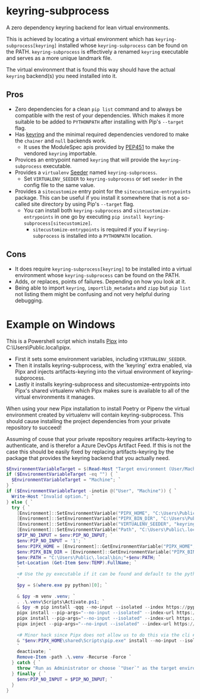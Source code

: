 # keyring-subprocess
A zero dependency keyring backend for lean virtual environments.

This is achieved by locating a virtual environment which has
`keyring-subprocess[keyring]` installed whose `keyring-subprocess` can be found
on the PATH. `keyring-subprocess` is effectively a renamed `keyring`
executable and serves as a more unique landmark file.

The virtual environment that is found this way should have the actual
`keyring` backend(s) you need installed into it.

## Pros
- Zero dependencies for a clean `pip list` command and to always be
  compatible with the rest of your dependencies. Which makes it more
  suitable to be added to `PYTHONPATH` after installing with Pip's
  `--target` flag.
- Has [keyring](https://pypi.org/project/keyring) and the minimal required
  dependencies vendored to make the `chainer` and `null` backends work.
  - It uses the ModuleSpec apis provided by [PEP451](https://peps.python.org/pep-0451/)
    to make the vendored `keyring` importable.
- Provices an entrypoint named `keyring` that will provide the
  `keyring-subprocess` executable.
- Provides a `virtualenv` [Seeder](https://virtualenv.pypa.io/en/latest/user_guide.html#seeders)
  named `keyring-subprocess`.
  - Set `VIRTUALENV_SEEDER` to `keyring-subprocess` or set `seeder` in the
    config file to the same value.
- Provides a `sitecustomize` entry point for the `sitecustomize-entrypoints`
  package. This can be useful if you install it somewhere that is not a
  so-called site directory by using Pip's `--target` flag.
  - You can install both `keyring-subprocess` and `sitecustomize-entrypoints`
    in one go by executing `pip install keyring-subprocess[sitecustomize]`.
    - `sitecustomize-entrypoints` is required if you if `keyring-subprocess`
      is installed into a `PYTHONPATH` location.

## Cons
- It does require `keyring-subprocess[keyring]` to be installed into a virtual
  environment whose `keyring-subprocess` can be found on the PATH.
- Adds, or replaces, points of failures. Depending on how you look at it.
- Being able to import `keyring`, `importlib_metadata` and `zipp` but
  `pip list` not listing them might be confusing and not very helpful during
  debugging.

# Example on Windows

This is a Powershell script which installs [Pipx](https://pypa.github.io/pipx/)
into C:\Users\Public\.local\pipx.
- First it sets some environment variables, including `VIRTUALENV_SEEDER`.
- Then it installs keyring-subprocess, with the 'keyring' extra enabled, via
  Pipx and injects artifacts-keyring into
the virtual environment of keyring-subprocess.
- Lastly it installs
keyring-subprocess and sitecustomize-entrypoints into Pipx's shared virtualenv
which Pipx makes sure is available to all of the virtual environments it
manages.

When using your new Pipx installation to install Poetry or Pipenv the virtual
environment created by virtualenv will contain keyring-subprocess. This should
cause installing the project dependencies from your private repository to
succeed!

Assuming of couse that your private repository requires artifacts-keyring to
authenticate, and is therefor a Azure DevOps Artifact Feed. If this is not the
case this should be easily fixed by replacing artifacts-keyring by the
package that provides the keyring backend that you actually need. 

```powershell
$EnvironmentVariableTarget = $(Read-Host "Target environment (User/Machine) [Machine]").Trim(); `
if ($EnvironmentVariableTarget -eq "") { `
  $EnvironmentVariableTarget = "Machine"; `
} `
if ($EnvironmentVariableTarget -inotin @("User", "Machine")) { `
  Write-Host "Invalid option."; `
} else { `
  try { `
    [Environment]::SetEnvironmentVariable("PIPX_HOME", "C:\Users\Public\.local\pipx", $EnvironmentVariableTarget); `
    [Environment]::SetEnvironmentVariable("PIPX_BIN_DIR", "C:\Users\Public\.local\bin", $EnvironmentVariableTarget); `
    [Environment]::SetEnvironmentVariable("VIRTUALENV_SEEDER", "keyring-subprocess", $EnvironmentVariableTarget); `
    [Environment]::SetEnvironmentVariable("Path", "C:\Users\Public\.local\bin;" + [Environment]::GetEnvironmentVariable("Path", $EnvironmentVariableTarget), $EnvironmentVariableTarget); `
    $PIP_NO_INPUT = $env:PIP_NO_INPUT; `
    $env:PIP_NO_INPUT = '1'; `
    $env:PIPX_HOME = [Environment]::GetEnvironmentVariable("PIPX_HOME", $EnvironmentVariableTarget); `
    $env:PIPX_BIN_DIR = [Environment]::GetEnvironmentVariable("PIPX_BIN_DIR", $EnvironmentVariableTarget); `
    $env:PATH = "C:\Users\Public\.local\bin;"+$env:PATH; `
    Set-Location (Get-Item $env:TEMP).FullName; `
    `
    <# Use the py executable if it can be found and default to the python executable #> 
    `
    $py = $(where.exe py python)[0]; `
    `
    & $py -m venv .venv; `
    . .\.venv\Scripts\Activate.ps1; `
    & $py -m pip install -qqq --no-input --isolated --index https://pypi.org/simple/ pipx; `
    pipx install --pip-args="--no-input --isolated" --index-url https://pypi.org/simple/ pipx; `
    pipx install --pip-args="--no-input --isolated" --index-url https://pypi.org/simple/ keyring-subprocess[keyring]; `
    pipx inject --pip-args="--no-input --isolated" --index-url https://pypi.org/simple/ keyring-subprocess artifacts-keyring; `
    `
    <# Minor hack since Pipx does not allow us to do this via the cli #> `
    & "$env:PIPX_HOME\shared\Scripts\pip.exe" install --no-input --isolated --index-url https://pypi.org/simple/ keyring-subprocess[sitecustomize]; `
    `
    deactivate; `
    Remove-Item -path .\.venv -Recurse -Force `
  } catch { `
    throw "Run as Administrator or choose `"User`" as the target environment" `
  } finally { `
    $env:PIP_NO_INPUT = $PIP_NO_INPUT; `
  }
}
```
